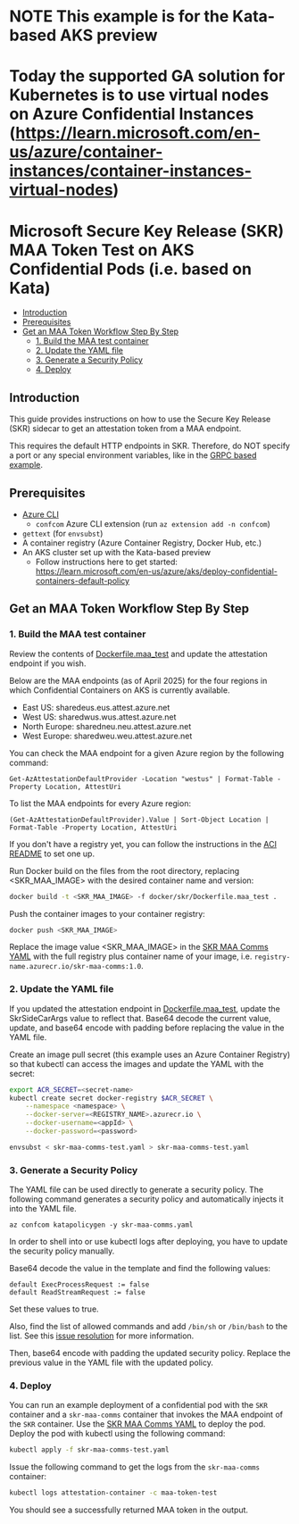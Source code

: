 # NOTE This example is for the Kata-based AKS preview
#      Today the supported GA solution for Kubernetes is to use virtual nodes on Azure Confidential Instances (https://learn.microsoft.com/en-us/azure/container-instances/container-instances-virtual-nodes)


# Microsoft Secure Key Release (SKR) MAA Token Test on AKS Confidential Pods (i.e. based on Kata)

- [Introduction](#introduction)
- [Prerequisites](#prerequisites)
- [Get an MAA Token Workflow Step By Step](#secret-provisioning-workflow)
  - [1. Build the MAA test container](#1-build-the-maa-test-container)
  - [2. Update the YAML file](#2-update-the-yaml-file)
  - [3. Generate a Security Policy](#3-generate-a-security-policy)
  - [4. Deploy](#4-deploy)

## Introduction

This guide provides instructions on how to use the Secure Key Release (SKR) sidecar to get an attestation token from a MAA endpoint.

This requires the default HTTP endpoints in SKR. Therefore, do NOT specify a port or any special environment variables, like in the [GRPC based example](../aks/skr-example-template.yaml).

## Prerequisites

- [Azure CLI](https://learn.microsoft.com/en-us/cli/azure/install-azure-cli)
    - `confcom` Azure CLI extension (run `az extension add -n confcom`)
- `gettext` (for `envsubst`)
- A container registry (Azure Container Registry, Docker Hub, etc.)
- An AKS cluster set up with the Kata-based preview
    - Follow instructions here to get started: https://learn.microsoft.com/en-us/azure/aks/deploy-confidential-containers-default-policy

## Get an MAA Token Workflow Step By Step

### 1. Build the MAA test container

Review the contents of [Dockerfile.maa_test](../../../docker/skr/Dockerfile.maa_test) and update the attestation endpoint if you wish.

Below are the MAA endpoints (as of April 2025) for the four regions in which Confidential Containers on AKS is currently available.

- East US: sharedeus.eus.attest.azure.net
- West US: sharedwus.wus.attest.azure.net
- North Europe: sharedneu.neu.attest.azure.net
- West Europe: sharedweu.weu.attest.azure.net

You can check the MAA endpoint for a given Azure region by the following command: 

```pwsh
Get-AzAttestationDefaultProvider -Location "westus" | Format-Table -Property Location, AttestUri
```

To list the MAA endpoints for every Azure region:

```pwsh
(Get-AzAttestationDefaultProvider).Value | Sort-Object Location | Format-Table -Property Location, AttestUri
```

If you don't have a registry yet, you can follow the instructions in the [ACI README](../aci/README.md) to set one up.

Run Docker build on the files from the root directory, replacing <SKR_MAA_IMAGE> with the desired container name and version:

```bash
docker build -t <SKR_MAA_IMAGE> -f docker/skr/Dockerfile.maa_test .
```

Push the container images to your container registry:

```bash
docker push <SKR_MAA_IMAGE>
```

Replace the image value <SKR_MAA_IMAGE> in the [SKR MAA Comms YAML](skr-maa-comms-test.yaml) with the full registry plus container name of your image, i.e. `registry-name.azurecr.io/skr-maa-comms:1.0`.

### 2. Update the YAML file

If you updated the attestation endpoint in [Dockerfile.maa_test](../../../docker/skr/Dockerfile.maa_test), update the SkrSideCarArgs value to reflect that. Base64 decode the current value, update, and base64 encode with padding before replacing the value in the YAML file.

Create an image pull secret (this example uses an Azure Container Registry) so that kubectl can access the images and update the YAML with the secret:

```bash
export ACR_SECRET=<secret-name>
kubectl create secret docker-registry $ACR_SECRET \
    --namespace <namespace> \
    --docker-server=<REGISTRY_NAME>.azurecr.io \
    --docker-username=<appId> \
    --docker-password=<password>

envsubst < skr-maa-comms-test.yaml > skr-maa-comms-test.yaml
```

### 3. Generate a Security Policy

The YAML file can be used directly to generate a security policy. The following command generates a security policy and automatically injects it into the YAML file. 

```shell
az confcom katapolicygen -y skr-maa-comms.yaml
```

In order to shell into or use kubectl logs after deploying, you have to update the security policy manually.

Base64 decode the value in the template and find the following values:

```text
default ExecProcessRequest := false
default ReadStreamRequest := false
```

Set these values to true.

Also, find the list of allowed commands and add `/bin/sh` or `/bin/bash` to the list. See this [issue resolution](https://github.com/Azure/azure-cli-extensions/issues/8432#issuecomment-2610440277) for more information.

Then, base64 encode with padding the updated security policy. Replace the previous value in the YAML file with the updated policy.

### 4. Deploy

You can run an example deployment of a confidential pod with the `SKR` container and a `skr-maa-comms` container that invokes the MAA endpoint of the `SKR` container. Use the [SKR MAA Comms YAML](skr-maa-comms-test.yaml) to deploy the pod. Deploy the pod with kubectl using the following command:

```bash
kubectl apply -f skr-maa-comms-test.yaml
```

Issue the following command to get the logs from the `skr-maa-comms` container:

```bash
kubectl logs attestation-container -c maa-token-test
```

You should see a successfully returned MAA token in the output.